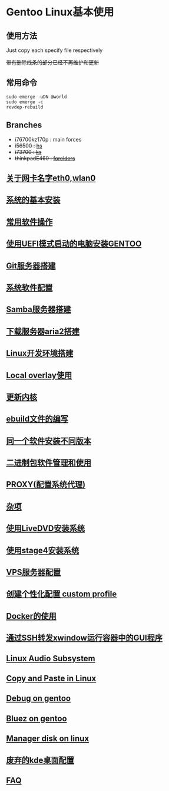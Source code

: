 # Gentoo Linux基本使用

## 使用方法

Just copy each specify file respectively

~~带有删除线条的部分已经不再维护和更新~~

## 常用命令

	sudo emerge -uDN @world
	sudo emerge -c
	revdep-rebuild

## Branches

- i76700kz170p : main forces
- ~~i56500 : [hs](https://github.com/54shady/hs)~~
- ~~i73700 : [ks](https://github.com/54shady/KS)~~
- ~~thinkpadE460 : [forelders](https://github.com/54shady/forelders)~~

## [关于网卡名字eth0,wlan0](ifnames.md)

## [系统的基本安装](basic_install.md)

## [常用软件操作](apps.md)

## [使用UEFI模式启动的电脑安装GENTOO](install_alive.md)

## [Git服务器搭建](git-server.md)

## [系统软件配置](sysconf.md)

## [Samba服务器搭建](samba-server.md)

## [下载服务器aria2搭建](aria2.md)

## [Linux开发环境搭建](devenv.md)

## [Local overlay使用](local_overlay.md)

## [更新内核](update_kernel.md)

## [ebuild文件的编写](myebuild.md)

## [同一个软件安装不同版本](multi_version.md)

## [二进制包软件管理和使用](binarypkg.md)

## [PROXY(配置系统代理)](proxy.md)

## [杂项](misc.md)

## [使用LiveDVD安装系统](mds/livedvd_install.md)

## [使用stage4安装系统](mds/fork/fork_system.md)

## [VPS服务器配置](vps/README.md)

## [创建个性化配置 custom profile](custom_profile.md)

## [Docker的使用](docker/README.md)

## [通过SSH转发xwindow运行容器中的GUI程序](xwindow.md)

## [Linux Audio Subsystem](audio.md)

## [Copy and Paste in Linux](xclip.md)

## [Debug on gentoo](debug.md)

## [Bluez on gentoo](bluetooth.md)

## [Manager disk on linux](disk.md)

## [废弃的kde桌面配置](kde.md)

## [FAQ](faq.md)
